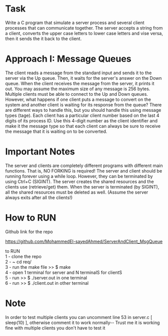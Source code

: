 # Task
Write a C program that simulate a server process and several client processes that can
communicate together. The server accepts a string from a client, converts the upper case letters
to lower case letters and vise versa, then it sends the it back to the client.

# Approach I: Message Queues

The client reads a message from the standard input and sends it to the server via the Up queue.
Then, it waits for the server's answer on the Down queue. When the client receives the
message from the server, it prints it out. You may assume the maximum size of any message is
256 bytes.
Multiple clients must be able to connect to the Up and Down queues. However, what happens if
one client puts a message to convert on the system and another client is waiting for its response
from the queue? There are different ways to handle this, but you should handle this using
message types (tage). Each client has a particular client number based on the last 4 digits of its
process ID. Use this 4-digit number as the client identifier and make it the message type so that
each client can always be sure to receive the message that it is waiting on to be converted.
# Important Notes

The server and clients are completely different programs with different main functions. That is,
NO FORKING is required!
The server and client should be running forever using a while loop. However, they can be
terminated by using Ctrl+C (SIGINT).
The server creates the shared resources and the clients use (retrieve/get) them. When the
server is terminated (by SIGINT), all the shared resources must be deleted as well. (Assume the
server always exits after all the clients!)

# How to RUN
Github link for the repo

https://github.com/MohammedEl-sayedAhmed/ServerAndClient_MsgQueue

to RUN \
1 - clone the repo\
2 - ~ cd req/ \
3 - run the make file >> $ make \
4 - open 1 terminal for server and N terminalS for clientS \
5 -  run >> $ ./server.out in one terminal \
6 - run >> $ ./client.out in other terminal 

# Note 
In order to test multiple clients you can uncomment line 53 in server.c [ sleep(10) ], otherwise comment it to work normally-- Trust me it is working fine with multiple clients you don't have to test it




